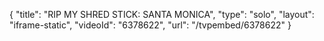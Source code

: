 {
    "title": "RIP MY SHRED STICK: SANTA MONICA",
    "type": "solo",
    "layout": "iframe-static",
    "videoId": "6378622",
    "url": "\/tvpembed\/6378622"
}